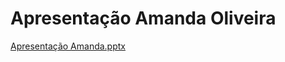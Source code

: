 # Apresentação Amanda Oliveira 
[Apresentação Amanda.pptx](https://github.com/Amandissima/Computer-Work/files/12777328/Apresentacao.Amanda.pptx)
